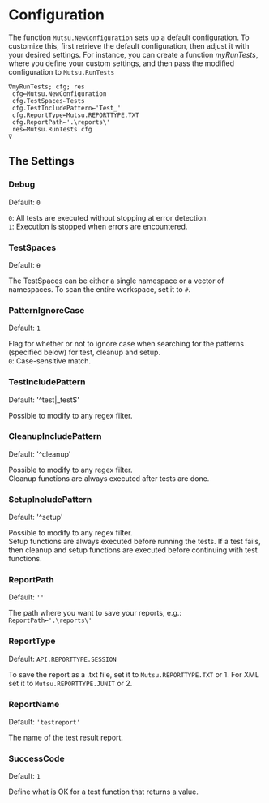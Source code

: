 # Configuration

The function `Mutsu.NewConfiguration` sets up a default configuration. To customize this, first retrieve the default configuration, then adjust it with your desired settings. For instance, you can create a function  *myRunTests*, where you define your custom settings, and then pass the modified configuration to `Mutsu.RunTests`

``` APL
∇myRunTests; cfg; res  
 cfg←Mutsu.NewConfiguration  
 cfg.TestSpaces←Tests 
 cfg.TestIncludePattern←'Test_'  
 cfg.ReportType←Mutsu.REPORTTYPE.TXT  
 cfg.ReportPath←'.\reports\'  
 res←Mutsu.RunTests cfg
∇
```

## The Settings
### Debug  
Default: `0`  

`0`: All tests are executed without stopping at error detection.  
`1`: Execution is stopped when errors are encountered.

### TestSpaces 
Default: `⍬`  
  
The TestSpaces can be either a single namespace or a vector of namespaces. To scan the entire workspace, set it to `#`.  

### PatternIgnoreCase
Default: `1`

Flag for whether or not to ignore case when searching for the patterns (specified below) for test, cleanup and setup.<br>
`0`: Case-sensitive match.

### TestIncludePattern  
Default: '^test|_test$' 

Possible to modify to any regex filter.

### CleanupIncludePattern  
Default: '^cleanup'  

Possible to modify to any regex filter.  
Cleanup functions are always executed after tests are done.  

### SetupIncludePattern
Default: '^setup' 

Possible to modify to any regex filter.  
Setup functions are always executed before running the tests. If a test fails, then cleanup and setup functions are executed before continuing with test functions.  

### ReportPath  
Default: `''`

The path where you want to save your reports, e.g.:  
`ReportPath←'.\reports\' ` 

### ReportType
Default: `API.REPORTTYPE.SESSION`

To save the report as a .txt file, set it to `Mutsu.REPORTTYPE.TXT` or 1. For XML set it to `Mutsu.REPORTTYPE.JUNIT` or 2.

### ReportName
Default: `'testreport'`  

The name of the test result report.

### SuccessCode
Default: `1`

Define what is OK for a test function that returns a value.
